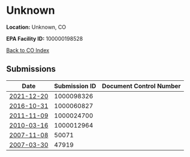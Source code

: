 # Unknown

**Location:** Unknown, CO

**EPA Facility ID:** 100000198528

[Back to CO Index](../../index.md)

## Submissions

| Date | Submission ID | Document Control Number |
|------|--------------|-------------------------|
| [2021-12-20](submissions/1000098326.md) | 1000098326 |  |
| [2016-10-31](submissions/1000060827.md) | 1000060827 |  |
| [2011-11-09](submissions/1000024700.md) | 1000024700 |  |
| [2010-03-16](submissions/1000012964.md) | 1000012964 |  |
| [2007-11-08](submissions/50071.md) | 50071 |  |
| [2007-03-30](submissions/47919.md) | 47919 |  |
